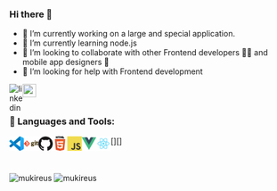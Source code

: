 ### Hi there 👋

- 🔭 I’m currently working on a large and special application.
- 🌱 I’m currently learning node.js
- 👯 I’m looking to collaborate with other Frontend developers 👩‍💻 and mobile app designers 🎨
- 🤔 I’m looking for help with Frontend development

[<img align="left" alt="linkedin" width="24px" src="https://images.app.goo.gl/6BZ3qpT1syi3SizQ9" />][linkedin]
[<img align="left" height="24" width="24" src="https://cdn.jsdelivr.net/npm/simple-icons@v4/icons/gmail.svg" />][gmail]

<br />
<br />

### 🔧 Languages and Tools:

[<img align="left" alt="Visual Studio Code" width="26px" src="https://raw.githubusercontent.com/github/explore/80688e429a7d4ef2fca1e82350fe8e3517d3494d/topics/visual-studio-code/visual-studio-code.png" />][vsCode]
[<img align="left" alt="Git" width="26px" src="https://raw.githubusercontent.com/github/explore/80688e429a7d4ef2fca1e82350fe8e3517d3494d/topics/git/git.png" />][git]
[<img align="left" alt="GitHub" width="26px" src="https://raw.githubusercontent.com/github/explore/78df643247d429f6cc873026c0622819ad797942/topics/github/github.png" />][github]
[<img align="left" alt="Html" width="26px" src="https://raw.githubusercontent.com/github/explore/cebd63002168a05a6a642f309227eefeccd92950/topics/html/html.png" />][]
[<img align="left" alt="Java Script" width="26px" src="https://raw.githubusercontent.com/github/explore/cebd63002168a05a6a642f309227eefeccd92950/topics/javascript/javascript.png" />][javascript]
[<img align="left" alt="Vue.js" width="26px" src="https://raw.githubusercontent.com/github/explore/cebd63002168a05a6a642f309227eefeccd92950/topics/vue/vue.png" />][vue]
[<img align="left" alt="React.js" width="26px" src="https://raw.githubusercontent.com/github/explore/cebd63002168a05a6a642f309227eefeccd92950/topics/react/react.png" />][react]


<br />
<br />


<img height="180em" align="center" src="https://github-readme-stats.vercel.app/api?username=ynsrttp&show_icons=true&locale=en&theme=algolia&include_all_commits=true&count_private=true" alt="mukireus"/>
<img height="180em" align="center" src="https://github-readme-stats.vercel.app/api/top-langs?username=ynsrttp&show_icons=true&locale=en&layout=compact&langs_count=8&theme=algolia" alt="mukireus"/>

<br />
<br />



[linkedin]: https://www.linkedin.com/in/yunus-ortatepe-779947129/
[gmail]: mailto:yunusortatepee@gmail.com
[vsCode]: https://code.visualstudio.com/
[git]: https://git-scm.com/
[vue]: https://vuejs.org/
[github]: https://github.com/IbrahimTalha0
[javascript]:https://www.javascript.com/
[react]: https://react.dev/
